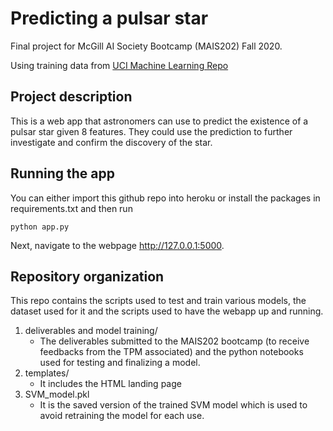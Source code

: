 # Predicting a pulsar star

Final project for McGill AI Society Bootcamp (MAIS202) Fall 2020.

Using training data from [UCI Machine Learning Repo](https://archive.ics.uci.edu/ml/datasets/HTRU2)

## Project description

This is a web app that astronomers can use to predict the existence of a pulsar star given 8 features. They could use the prediction to further investigate and confirm the discovery of the star.

## Running the app

You can either import this github repo into heroku or install the packages in requirements.txt and then run
```
python app.py
```
Next, navigate to the webpage http://127.0.0.1:5000.

## Repository organization

This repo contains the scripts used to test and train various models, the dataset used for it and the scripts used to have the webapp up and running.

1. deliverables and model training/
    * The deliverables submitted to the MAIS202 bootcamp (to receive feedbacks from the TPM associated) and the python notebooks used for testing and finalizing a model.
2. templates/
    * It includes the HTML landing page
3. SVM_model.pkl
    * It is the saved version of the trained SVM model which is used to avoid retraining the model for each use.
